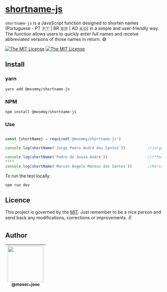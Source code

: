 # [shortname-js](https://github.com/moser-jose/shortname-js)

`shortname-js` is a JavaScript function designed to shorten names (Portuguese - PT 🇵🇹 | BR 🇧🇷 | AO 🇦🇴) in a simple and user-friendly way. The function allows users to quickly enter full names and receive abbreviated versions of those names in return. 😅

[![The MIT License](https://img.shields.io/badge/license-MIT-blue.svg)](http://opensource.org/licenses/MIT) [![The MIT License](https://img.shields.io/github/package-json/v/moser-jose/shortname-js)](https://github.com/moser-jose/shortname-js)



## Install

### yarn

`yarn add @mosmmy/shortname-js`

### NPM

`npm install @mosmmy/shortname-js`

### Use

```javascript

const {shortName} = required('@mosmmy/shortname-js')

console.log(shortName('Jorge Pedro André dos Santos'))          //Jorge P. A. dos Santos

console.log(shortName('Pedro de Sousa André'))                  //**Pedro** S. André
****
console.log(shortName('Marcos Ângelo Mateus dos Santos'))       //Marcos A. M. dos Santos
```

To run the test locally:

`npm run dev`

## Licence

This project is governed by the [MIT](/LICENSE.md). Just remember to be a nice person and send back any modifications, corrections or improvements. ✌️

## Author

| [<img src="https://avatars0.githubusercontent.com/u/8234620?" width="115"><br><sub>@moser-jose</sub>](https://github.com/moser-jose) |
| :---: |
